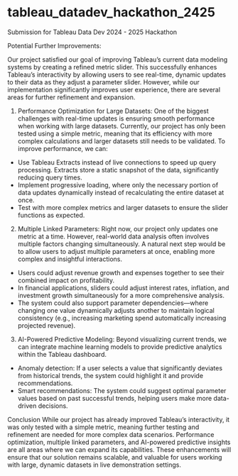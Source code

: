# tableau_datadev_hackathon_2425
Submission for Tableau Data Dev 2024 - 2025 Hackathon

Potential Further Improvements:

Our project satisfied our goal of improving Tableau’s current data modeling systems by creating a refined metric slider. This successfully enhances Tableau’s interactivity by allowing users to see real-time, dynamic updates to their data as they adjust a parameter slider. However, while our implementation significantly improves user experience, there are several areas for further refinement and expansion.  

1. Performance Optimization for Large Datasets:
One of the biggest challenges with real-time updates is ensuring smooth performance when working with large datasets. Currently, our project has only been tested using a simple metric, meaning that its efficiency with more complex calculations and larger datasets still needs to be validated. To improve performance, we can:  
- Use Tableau Extracts instead of live connections to speed up query processing. Extracts store a static snapshot of the data, significantly reducing query times.  
- Implement progressive loading, where only the necessary portion of data updates dynamically instead of recalculating the entire dataset at once. 
- Test with more complex metrics and larger datasets to ensure the slider functions as expected.

2. Multiple Linked Parameters:
Right now, our project only updates one metric at a time. However, real-world data analysis often involves multiple factors changing simultaneously. A natural next step would be to allow users to adjust multiple parameters at once, enabling more complex and insightful interactions.  
- Users could adjust revenue growth and expenses together to see their combined impact on profitability.  
- In financial applications, sliders could adjust interest rates, inflation, and investment growth simultaneously for a more comprehensive analysis.  
- The system could also support parameter dependencies—where changing one value dynamically adjusts another to maintain logical consistency (e.g., increasing marketing spend automatically increasing projected revenue).  

3. AI-Powered Predictive Modeling:
Beyond visualizing current trends, we can integrate machine learning models to provide predictive analytics within the Tableau dashboard.  
- Anomaly detection: If a user selects a value that significantly deviates from historical trends, the system could highlight it and provide recommendations.  
- Smart recommendations: The system could suggest optimal parameter values based on past successful trends, helping users make more data-driven decisions.  

Conclusion
While our project has already improved Tableau’s interactivity, it was only tested with a simple metric, meaning further testing and refinement are needed for more complex data scenarios. Performance optimization, multiple linked parameters, and AI-powered predictive insights are all areas where we can expand its capabilities. These enhancements will ensure that our solution remains scalable, and valuable for users working with large, dynamic datasets in live demonstration settings. 
